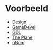 Voorbeeld
=========

* [Design](@design)
* [GameDevel](@Game_Devel)
* [GDL](@GDL)
* [The Plane](@The_Plane)
* [qNum](@qNum)
